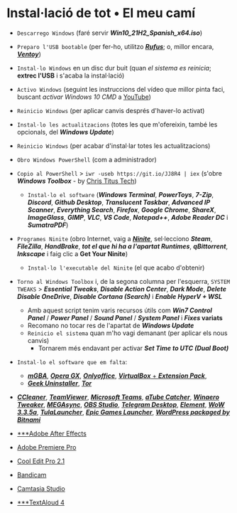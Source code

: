 # Instal·lació de tot • El meu camí

- `Descarrego Windows` (faré servir ***Win10_21H2_Spanish_x64.iso***)
- `Preparo l'USB bootable` (per fer-ho, utilitzo [***Rufus***](https://rufus.ie); o, millor encara, [***Ventoy***](https://github.com/ventoy/Ventoy/releases))
- `Instal·lo Windows` en un disc dur buit (quan *el sistema es reinicia*; **extrec l'USB** i s'acaba la instal·lació)
- `Activo Windows` (seguint les instruccions del vídeo que millor pinta faci, buscant *activar Windows 10 CMD* a [YouTube](https://youtube.com/results?search_query=activar+windows+10+cmd))
- `Reinicio Windows` (per aplicar canvis després d'haver-lo activat)
- `Instal·lo les actualitzacions` (totes les que m'ofereixin, també les opcionals, del ***Windows Update***)
- `Reinicio Windows` (per acabar d'instal·lar totes les actualitzacions)
- `Obro Windows PowerShell` (com a administrador)
- `Copio al PowerShell` > `iwr -useb https://git.io/JJ8R4 | iex` (s'obre ***Windows Toolbox*** - by [Chris Titus Tech](https://github.com/ChrisTitusTech/win10script))
  - `Instal·lo el software` (***Windows Terminal***, ***PowerToys***, ***7-Zip***, ***Discord***, ***Github Desktop***, ***Translucent Taskbar***, ***Advanced IP Scanner***, ***Everything Search***, ***Firefox***, ***Google Chrome***, ***ShareX***, ***ImageGlass***, ***GIMP***, ***VLC***, ***VS Code***, ***Notepad++***, ***Adobe Reader DC*** i ***SumatraPDF***)
- `Programes Ninite` (obro Internet, vaig a [***Ninite***](https://ninite.com), sel·lecciono ***Steam***, ***FileZilla***, ***HandBrake***, ***tot el que hi ha a l'apartat Runtimes***, ***qBittorrent***, ***Inkscape*** i faig clic a **Get Your Ninite**)
  - `Instal·lo l'executable del Ninite` (el que acabo d'obtenir)
- `Torno al Windows Toolbox` i, de la segona columna per l'esquerra, `SYSTEM TWEAKS` > ***Essential Tweaks***, ***Disable Action Center***, ***Dark Mode***, ***Delete Disable OneDrive***, ***Disable Cortana (Search)*** i ***Enable HyperV + WSL***
  - Amb aquest script tenim varis recursos útils com ***Win7 Control Panel*** / ***Power Panel*** / ***Sound Panel*** / ***System Panel*** i ***Fixes* variats**
  - Recomano no tocar res de l'apartat de ***Windows Update***
  - `Reinicio el sistema` quan m'ho vagi demanant (per aplicar els nous canvis)
    - Tornarem més endavant per activar ***Set Time to UTC (Dual Boot)***
- `Instal·lo el software que em falta`:
  - [***mGBA***](https://mgba.io/downloads.html), [***Opera GX***](https://www.opera.com/computer/thanks?ni=eapgx&os=windows), [***Onlyoffice***](https://www.onlyoffice.com/es/download-desktop.aspx?from=desktop), [***VirtualBox*** + ***Extension Pack***](https://www.virtualbox.org/wiki/Downloads),
  - [***Geek Uninstaller***](https://geekuninstaller.com/download), [***Tor***](https://www.torproject.org/ca/download/)


- [***CCleaner***](https://www.ccleaner.com/ccleaner/download/standard), [***TeamViewer***](https://www.teamviewer.com/es/descarga-automatica-de-teamviewer/), [***Microsoft Teams***](https://go.microsoft.com/fwlink/p/?LinkID=2187217&clcid=0x40a&culture=es-es&country=ES&Lmsrc=groupChatMarketingPageWeb&Cmpid=directDownloadv2Win64), [***aTube Catcher***](https://www.atube.me/es/), [***Winaero Tweaker***](https://winaero.com/winaero-tweaker/#download), [***MEGAsync***](https://mega.io/desktop), [***OBS Studio***](https://obsproject.com/es/download), [***Telegram Desktop***](https://telegram.org/dl/desktop/win64), [***Element***](https://packages.riot.im/desktop/install/win32/x64/Element%20Setup.exe), [***WoW 3.3.5a***](https://api.naerzone.es/descargas/windows/Naerzone%203.3.5%20esES.rar), [***TulaLauncher***](https://www.tula-wow.com/page/connect), [***Epic Games Launcher***](https://store.epicgames.com/es-ES/download), [***WordPress packaged by Bitnami***](https://bitnami.com/stack/wordpress/installer)


- [***Adobe After Effects](https://www.youtube.com/results?search_query=descargar+adobe+after+effects+full+español)
- [Adobe Premiere Pro](https://www.youtube.com/results?search_query=descargar+adobe+premiere+pro+full+español)
- [Cool Edit Pro 2.1](https://www.youtube.com/results?search_query=descargar+cool+edit+pro+2.1+full+español)
- [Bandicam](https://www.youtube.com/results?search_query=descargar+bandicam+full+español)
- [Camtasia Studio](https://www.youtube.com/results?search_query=descargar+camtasia+full+español)
- [***TextAloud 4](https://www.youtube.com/results?search_query=descargar+textaloud+4+full+español)
